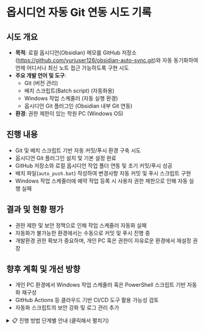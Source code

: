 # 옵시디언 자동 Git 연동 시도 기록

## 시도 개요
- **목적**: 로컬 옵시디언(Obsidian) 메모를 GitHub 저장소(https://github.com/yuriuser126/obsidian-auto-sync.git)와 자동 동기화하여 언제 어디서나 최신 노트 접근 가능하도록 구현 시도
- **주요 개발 언어 및 도구**:  
  - Git (버전 관리)  
  - 배치 스크립트(Batch script) (자동화용)  
  - Windows 작업 스케줄러 (자동 실행 환경)  
  - 옵시디언 Git 플러그인 (Obsidian 내부 Git 연동)  
- **환경**: 권한 제한이 있는 학원 PC (Windows OS)

## 진행 내용
- Git 및 배치 스크립트 기반 자동 커밋/푸시 환경 구축 시도  
- 옵시디언 Git 플러그인 설치 및 기본 설정 완료  
- GitHub 저장소와 로컬 옵시디언 작업 폴더 연동 및 초기 커밋/푸시 성공  
- 배치 파일(`auto_push.bat`) 작성하여 변경사항 자동 커밋 및 푸시 스크립트 구현  
- Windows 작업 스케줄러에 예약 작업 등록 시 사용자 권한 제한으로 인해 자동 실행 실패  

## 결과 및 현황 평가
- 권한 제한 및 보안 정책으로 인해 작업 스케줄러 자동화 실패  
- 자동화가 불가능한 환경에서는 수동으로 커밋 및 푸시 진행 중  
- 개발환경 권한 확보가 중요하며, 개인 PC 혹은 권한이 자유로운 환경에서 재설정 권장  

## 향후 계획 및 개선 방향
- 개인 PC 환경에서 Windows 작업 스케줄러 혹은 PowerShell 스크립트 기반 자동화 재구성  
- GitHub Actions 등 클라우드 기반 CI/CD 도구 활용 가능성 검토  
- 자동화 스크립트의 보안 강화 및 로그 관리 추가  

<details>
<summary>📋 진행 방법 단계별 안내 (클릭해서 펼치기)</summary>

1. **GitHub 저장소 생성**  
   - https://github.com/yuriuser126/obsidian-auto-sync.git 생성 및 공개/비공개 설정  

2. **로컬 Git 초기화 및 클론**  
   - CMD에서 저장소 클론:  
     `git clone https://github.com/yuriuser126/obsidian-auto-sync.git`  
   - 옵시디언 작업 폴더를 클론한 경로로 지정하거나 작업 폴더를 복사  

3. **옵시디언 Git 플러그인 설치 및 설정**  
   - 옵시디언 커뮤니티 플러그인 메뉴에서 ‘Obsidian Git’ 설치  
   - 사용자 이름, 이메일, 커밋 메시지 자동화 설정  

4. **초기 커밋 및 푸시 수행**  
   - 옵시디언 내 변경사항을 커밋하고 GitHub에 푸시가 정상적으로 작동하는지 확인  

5. **자동 커밋/푸시용 배치 스크립트 작성**  
   - 예: `auto_push.bat` 파일 내용  
     ```
     cd "C:\path\to\obsidian\vault"
     git add .
     git commit -m "Auto commit from Obsidian"
     git push origin main
     ```  

6. **Windows 작업 스케줄러에 작업 등록**  
   - 예약 실행 설정 (예: 매시간 또는 부팅 시 자동 실행)  
   - 작업에 `auto_push.bat` 지정  
   - 권한 문제로 인해 사용자 선택 불가 및 실행 실패 확인  

7. **문제점 인지 및 대응**  
   - 학원 PC의 제한된 사용자 권한으로 작업 스케줄러 자동 실행 불가  
   - 관리자 권한 요청 혹은 개인 PC에서 작업 권장  

8. **수동 작업 임시 운영**  
   - 수동으로 옵시디언 내에서 Git 커밋 및 푸시 수행  

9. **추가 자동화 방안 검토 및 계획**  
   - 클라우드 기반 CI/CD 도구(GitHub Actions 등) 도입  
   - Powershell, Python 등 스크립트 활용하여 환경 맞춤 자동화 시도  

</details>
